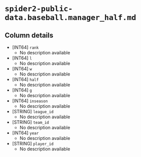 # `spider2-public-data.baseball.manager_half.md`

## Column details

* [INT64]    `rank`
  - No description available
* [INT64]    `l`
  - No description available
* [INT64]    `w`
  - No description available
* [INT64]    `half`
  - No description available
* [INT64]    `g`
  - No description available
* [INT64]    `inseason`
  - No description available
* [STRING]    `league_id`
  - No description available
* [STRING]    `team_id`
  - No description available
* [INT64]    `year`
  - No description available
* [STRING]    `player_id`
  - No description available

